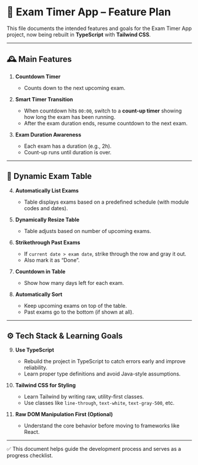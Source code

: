 # 📘 Exam Timer App – Feature Plan

This file documents the intended features and goals for the Exam Timer App project, now being rebuilt in **TypeScript** with **Tailwind CSS**.

---

## 🕰 Main Features

1. **Countdown Timer**
   - Counts down to the next upcoming exam.

2. **Smart Timer Transition**
   - When countdown hits `00:00`, switch to a **count-up timer** showing how long the exam has been running.
   - After the exam duration ends, resume countdown to the next exam.

3. **Exam Duration Awareness**
   - Each exam has a duration (e.g., 2h).
   - Count-up runs until duration is over.

---

## 📅 Dynamic Exam Table

4. **Automatically List Exams**
   - Table displays exams based on a predefined schedule (with module codes and dates).

5. **Dynamically Resize Table**
   - Table adjusts based on number of upcoming exams.

6. **Strikethrough Past Exams**
   - If `current date > exam date`, strike through the row and gray it out.
   - Also mark it as “Done”.

7. **Countdown in Table**
   - Show how many days left for each exam.

8. **Automatically Sort**
   - Keep upcoming exams on top of the table.
   - Past exams go to the bottom (if shown at all).

---

## ⚙️ Tech Stack & Learning Goals

9. **Use TypeScript**
   - Rebuild the project in TypeScript to catch errors early and improve reliability.
   - Learn proper type definitions and avoid Java-style assumptions.

10. **Tailwind CSS for Styling**
    - Learn Tailwind by writing raw, utility-first classes.
    - Use classes like `line-through`, `text-white`, `text-gray-500`, etc.

11. **Raw DOM Manipulation First (Optional)**
    - Understand the core behavior before moving to frameworks like React.

---

✅ This document helps guide the development process and serves as a progress checklist.